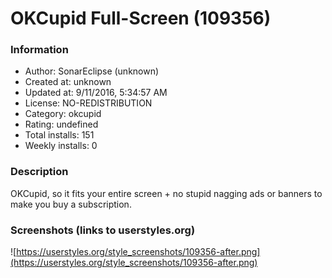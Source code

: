 # OKCupid Full-Screen (109356)

### Information
- Author: SonarEclipse (unknown)
- Created at: unknown
- Updated at: 9/11/2016, 5:34:57 AM
- License: NO-REDISTRIBUTION
- Category: okcupid
- Rating: undefined
- Total installs: 151
- Weekly installs: 0


### Description
OKCupid, so it fits your entire screen + no stupid nagging ads or banners to make you buy a subscription.


### Screenshots (links to userstyles.org)
![https://userstyles.org/style_screenshots/109356-after.png](https://userstyles.org/style_screenshots/109356-after.png)


